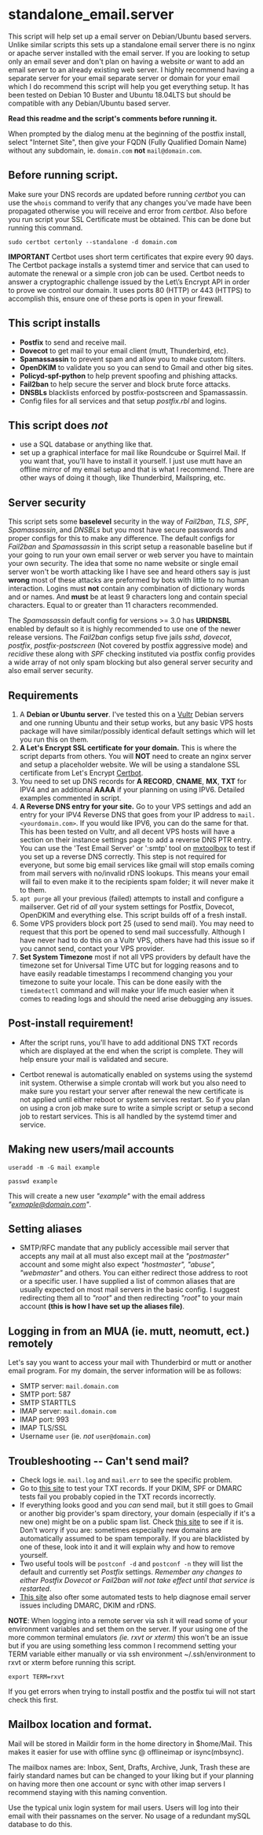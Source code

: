 # standalone_email.server

This script will help set up a email server on Debian/Ubuntu based servers.
Unlike similar scripts this sets up a standalone email server there is no nginx
or apache server installed with the email server.  If you are looking to setup
only an email sever and don't plan on having a website _or_ want to add an email
server to an already existing web server.  I highly recommend having a separate
server for your email
separate server or domain for your email which I do recommend this script will
help you get everything setup.  It has been tested on Debian 10 Buster and
Ubuntu 18.04LTS but should be compatible with any Debian/Ubuntu based server.

**Read this readme and the script's comments before running it.**

When prompted by the dialog menu at the beginning of the postfix install, select
"Internet Site", then give your FQDN (Fully Qualified Domain Name) without any
subdomain, ie. `domain.com` **not** `mail@domain.com`.

## Before running script.

Make sure your DNS records are updated before running _certbot_ you can use the
`whois` command to verify that any changes you've made have been propagated
otherwise you will receive and error from _certbot_.  Also before you run script
your SSL Certificate must be obtained.  This can be done but running this
command.

`sudo certbot certonly --standalone -d domain.com`

**IMPORTANT** Certbot uses short term certificates that expire every 90 days.
The Certbot package installs a systemd timer and service that can used to
automate the renewal or a simple cron job can be used.  Certbot needs to answer
a cryptographic challenge issued by the Let\’s Encrypt API in order to prove we
control our domain. It uses ports 80 (HTTP) or 443 (HTTPS) to accomplish this,
ensure one of these ports is open in your firewall.

## This script installs

- **Postfix** to send and receive mail.
- **Dovecot** to get mail to your email client (mutt, Thunderbird, etc).
- **Spamassassin** to prevent spam and allow you to make custom filters.
- **OpenDKIM** to validate you so you can send to Gmail and other big sites.
- **Policyd-spf-python** to help prevent spoofing and phishing attacks.
- **Fail2ban** to help secure the server and block brute force attacks.
- **DNSBLs** blacklists enforced by postfix-postscreen and Spamassassin.
- Config files for all services and that setup _postfix.rbl_ and logins.

## This script does _*not*_

- use a SQL database or anything like that.
- set up a graphical interface for mail like Roundcube or Squirrel Mail. If you
  want that, you'll have to install it yourself. I just use mutt have an offline
  mirror of my email setup and that is what I recommend. There are other ways of
  doing it though, like Thunderbird, Mailspring, etc.

## Server security

  This script sets some **baselevel** security in the way of _Fail2ban_, _TLS_,
  _SPF_, _Spamassassin_, and _DNSBLs_ but you most have secure passwords and
  proper configs for this to make any difference.  The default configs for
  _Fail2ban_ and _Spamassassin_ in this script setup a reasonable baseline but
  if your going to run your own email server or web server you have to maintain
  your own security.  The idea that some no name website or single email server
  won't be worth attacking like I have see and heard others say is just
  **wrong** most of these attacks are preformed by bots with little to no human
  interaction.  Logins must **not** contain any combination of dictionary words
  and or names.  And **must** be at least 9 characters long and contain special
  characters.  Equal to or greater than 11 characters recommended.

  The _Spamassassin_ default config for versions >= 3.0 has **URIDNSBL** enabled by
  default so it is highly recommended to use one of the newer release versions.
  The _Fail2ban_ configs setup five jails _sshd_, _dovecot_, _postfix_,
  _postfix-postscreen_ (Not covered by postfix aggressive mode) and _recidive_
  these along with _SPF_ checking instituted via postfix config provides a wide
  array of not only spam blocking but also general server security and also email
  server security.

##  Requirements

 1. A **Debian or Ubuntu server**. I've tested this on a
    [Vultr](https://www.vultr.com/?ref=8637959) Debian servers and one running
    Ubuntu and their setup works, but any basic VPS hosts package will have
    similar/possibly identical default settings which will let you run this on
    them.
 2. **A Let's Encrypt SSL certificate for your domain.** This is where the
	script departs from others.  You will **NOT** need to create an nginx server
    and setup a placeholder website.  We will be using a standalone SSL
    certificate from Let's Encrypt [Certbot](https://certbot.eff.org/).
 3. You need to set up DNS records for **A RECORD**, **CNAME**, **MX**, **TXT**
    for IPV4 and an additional **AAAA** if your planning on using IPV6.
	Detailed examples commented in script.
 4. **A Reverse DNS entry for your site.** Go to your VPS settings and add an
    entry for your IPV4 Reverse DNS that goes from your IP address to
    `mail.<yourdomain.com>`. If you would like IPV6, you can do the same for
    that. This has been tested on Vultr, and all decent VPS hosts will have
    a section on their instance settings page to add a reverse DNS PTR entry.
    You can use the 'Test Email Server' or ':smtp' tool on
    [mxtoolbox](https://mxtoolbox.com/SuperTool.aspx) to test if you set up
    a reverse DNS correctly. This step is not required for everyone, but some
    big email services like gmail will stop emails coming from mail servers
    with no/invalid rDNS lookups. This means your email will fail to even
    make it to the recipients spam folder; it will never make it to them.
 5. `apt purge` all your previous (failed) attempts to install and configure a
    mailserver. Get rid of _all_ your system settings for Postfix, Dovecot,
    OpenDKIM and everything else. This script builds off of a fresh install.
 6. Some VPS providers block port 25 (used to send mail). You may need to
    request that this port be opened to send mail successfully. Although I have
    never had to do this on a Vultr VPS, others have had this issue so if you
    cannot send, contact your VPS provider.
 7. **Set System Timezone** most if not all VPS providers by default have the
    timezone set for Universal Time UTC but for logging reasons and to have easily
    readable timestamps I recommend changing you your timezone to suite your
    locale.  This can be done easily with the `timedatectl` command and will
    make your life much easier when it comes to reading logs and should the need
    arise debugging any issues.

## Post-install requirement!

- After the script runs, you'll have to add additional DNS TXT records which
  are displayed at the end when the script is complete. They will help ensure
  your mail is validated and secure.

- Certbot renewal is automatically enabled on systems using the systemd init
  system.  Otherwise a simple crontab will work but you also need to make sure
  you restart your server after renewal the new certificate is not applied until
  either reboot or system services restart.  So if you plan on using a cron job
  make sure to write a simple script or setup a second job to restart services.
  This is all handled by the systemd timer and service.

## Making new users/mail accounts


`useradd -m -G mail example`

`passwd example`

This will create a new user *"example"* with the email address *"exmaple@domain.com"*.

## Setting aliases

- SMTP/RFC mandate that any publicly accessible mail server that accepts any mail
  at all must also except mail at the *"postmaster"* account and some might also
  expect *"hostmaster", "abuse", "webmaster"* and others.  You can either
  redirect those address to root or a specific user.  I have supplied a list of
  common aliases that are usually expected on most mail servers in the basic
  config.  I suggest redirecting them all to *"root"* and then redirecting
  *"root"* to your main account **(this is how I have set up the aliases file)**.

## Logging in from an MUA (ie. mutt, neomutt, ect.) remotely

Let's say you want to access your mail with Thunderbird or mutt or another
email program. For my domain, the server information will be as follows:

- SMTP server: `mail.domain.com`
- SMTP port: 587
- SMTP STARTTLS
- IMAP server: `mail.domain.com`
- IMAP port: 993
- IMAP TLS/SSL
- Username `user` (ie. *not* `user@domain.com`)

## Troubleshooting -- Can't send mail?

- Check logs ie. `mail.log` and `mail.err` to see the specific problem.
- Go to [this site](https://appmaildev.com/en/dkim) to test your TXT records.
  If your DKIM, SPF or DMARC tests fail you probably copied in the TXT records
  incorrectly.
- If everything looks good and you *can* send mail, but it still goes to Gmail
  or another big provider's spam directory, your domain (especially if it's a
  new one) might be on a public spam list.  Check
  [this site](https://mxtoolbox.com/blacklists.aspx) to see if it is. Don't
  worry if you are: sometimes especially new domains are automatically assumed
  to be spam temporally. If you are blacklisted by one of these, look into it
  and it will explain why and how to remove yourself.
- Two useful tools will be `postconf -d` and `postconf -n` they will list the
  default and currently set *Postfix* settings.  *Remember any changes to either
  Postfix Dovecot or Fail2ban will not take effect until that service is
  restarted*.
- [This site](https://www.checktls.com) also ofter some automated tests to help
  diagnose email server issues including DMARC, DKIM and rDNS.

**NOTE**: When logging into a remote server via ssh it will read some of your
environment variables and set them on the server.  If your using one of the more
common terminal emulators *(ie. rxvt or xterm)* this won't be an issue but if
you are using something less common I recommend setting your TERM variable
either manually or via ssh environment ~/.ssh/environment to rxvt or xterm
before running this script.

`export TERM=rxvt`

If you get errors when trying to install postfix and the postfix tui will not
start check this first.

## Mailbox location and format.

 Mail will be stored in Maildir form in the home directory in \$home/Mail.  This
 makes it easier for use with offline sync @ offlineimap or isync(mbsync).

 The mailbox names are: Inbox, Sent, Drafts, Archive, Junk, Trash these are
 fairly standard names but can be changed to your liking but if your planning
 on having more then one account or sync with other imap servers I recommend
 staying with this naming convention.

 Use the typical unix login system for mail users. Users will log into their
 email with their passnames on the server. No usage of a redundant mySQL
 database to do this.
